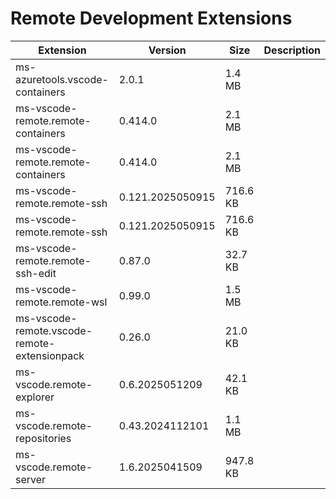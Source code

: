 # Remote Development Extensions

| Extension | Version | Size | Description |
|-----------|---------|------|-------------|
| ms-azuretools.vscode-containers | 2.0.1 | 1.4 MB |  |
| ms-vscode-remote.remote-containers | 0.414.0 | 2.1 MB |  |
| ms-vscode-remote.remote-containers | 0.414.0 | 2.1 MB |  |
| ms-vscode-remote.remote-ssh | 0.121.2025050915 | 716.6 KB |  |
| ms-vscode-remote.remote-ssh | 0.121.2025050915 | 716.6 KB |  |
| ms-vscode-remote.remote-ssh-edit | 0.87.0 | 32.7 KB |  |
| ms-vscode-remote.remote-wsl | 0.99.0 | 1.5 MB |  |
| ms-vscode-remote.vscode-remote-extensionpack | 0.26.0 | 21.0 KB |  |
| ms-vscode.remote-explorer | 0.6.2025051209 | 42.1 KB |  |
| ms-vscode.remote-repositories | 0.43.2024112101 | 1.1 MB |  |
| ms-vscode.remote-server | 1.6.2025041509 | 947.8 KB |  |
